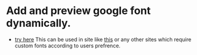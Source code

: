 # Add and preview google font dynamically.
- [try here](https://kvnal.github.io/google-font)
This can be used in site like [this](https://kvnal.github.io/words) or any other sites which require custom fonts according to users prefrence.
